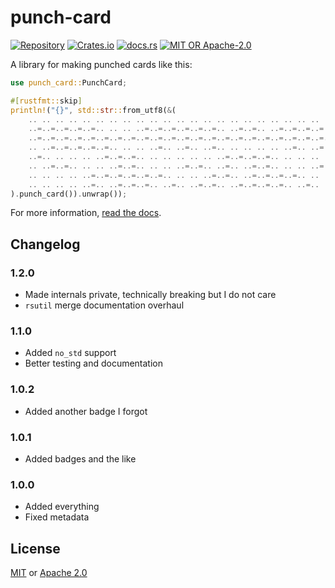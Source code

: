 # punch-card
[![Repository](https://img.shields.io/badge/repository-GitHub-brightgreen.svg)](https://github.com/1e1001/rsutil/tree/main/punch-card)
[![Crates.io](https://img.shields.io/crates/v/punch-card)](https://crates.io/crates/punch-card)
[![docs.rs](https://img.shields.io/docsrs/punch-card)](https://docs.rs/punch-card)
[![MIT OR Apache-2.0](https://img.shields.io/crates/l/punch-card)](#License)

A library for making punched cards like this:

```rust
use punch_card::PunchCard;

#[rustfmt::skip]
println!("{}", std::str::from_utf8(&(
    .. .. .. .. .. .. .. .. .. .. .. .. .. .. .. .. .. .. .. .. .. .. .. .. .. .. .. .. .. .. .. .. .. .. .. ..,
    ..=..=..=..=..=.. .. .. ..=..=..=..=..=..=.. ..=..=.. ..=..=..=..=..=..=.. ..=..=..=..=..=.. ..=..=..=..=..,
    ..=..=..=..=..=..=..=..=..=..=..=..=..=..=..=..=..=..=..=..=..=..=..=..=..=..=..=..=..=..=..=..=..=..=..=..,
    .. ..=..=..=..=..=.. .. .. ..=.. ..=.. ..=.. .. .. .. .. ..=.. ..=.. ..=.. ..=..=.. .. .. .. .. .. ..=.. ..,
    ..=.. .. .. .. ..=..=..=.. .. .. .. .. .. ..=..=..=..=.. .. .. .. .. .. ..=.. .. ..=.. ..=..=.. .. .. .. ..,
    .. ..=..=.. .. .. ..=..=.. .. .. ..=..=.. ..=.. ..=..=.. .. .. ..=..=.. ..=.. ..=..=.. .. ..=.. .. .. ..=..,
    .. .. .. .. ..=..=..=..=..=..=.. .. .. ..=..=.. ..=..=..=..=.. .. .. ..=..=.. .. ..=..=.. .. ..=.. ..=.. ..,
    .. .. .. .. ..=.. ..=..=..=.. ..=.. ..=..=.. ..=..=..=..=.. ..=.. ..=..=..=.. ..=.. ..=.. ..=..=..=.. .. ..,
).punch_card()).unwrap());
```

For more information, [read the docs](https://docs.rs/punch-card).

## Changelog
### 1.2.0
- Made internals private, technically breaking but I do not care
- `rsutil` merge documentation overhaul

### 1.1.0
- Added `no_std` support
- Better testing and documentation

### 1.0.2
- Added another badge I forgot

### 1.0.1
- Added badges and the like

### 1.0.0
- Added everything
- Fixed metadata

## License
[MIT](../LICENSE-MIT) or [Apache 2.0](../LICENSE-APACHE)
